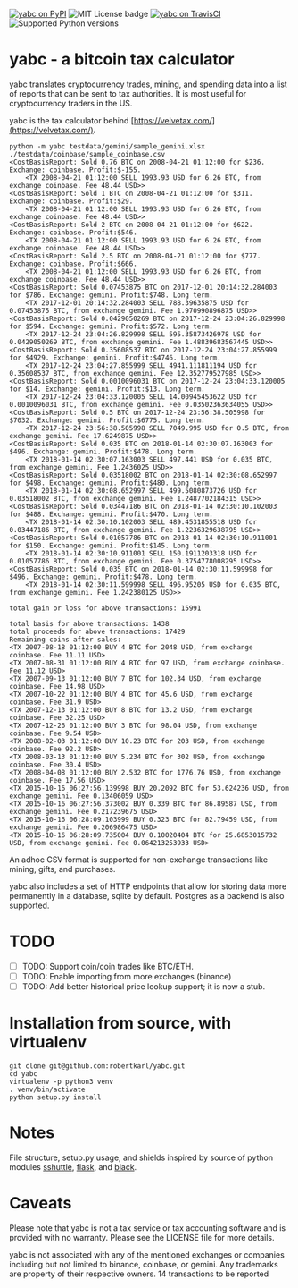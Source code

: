 [![yabc on PyPI](https://img.shields.io/pypi/v/yabc.svg)](https://pypi.org/project/yabc/)
![MIT License badge](https://img.shields.io/badge/license-MIT-green.svg)
[![yabc on TravisCI](https://travis-ci.org/robertkarl/yabc.svg?branch=master)](https://travis-ci.org/robertkarl/yabc)
![Supported Python versions](https://img.shields.io/pypi/pyversions/yabc.svg)

# yabc - a bitcoin tax calculator
yabc translates cryptocurrency trades, mining, and spending data into a list of
reports that can be sent to tax authorities. It is most useful for
cryptocurrency traders in the US.

yabc is the tax calculator behind [https://velvetax.com/](https://velvetax.com/).

```
python -m yabc testdata/gemini/sample_gemini.xlsx ./testdata/coinbase/sample_coinbase.csv
<CostBasisReport: Sold 0.76 BTC on 2008-04-21 01:12:00 for $236. Exchange: coinbase. Profit:$-155.
	<TX 2008-04-21 01:12:00 SELL 1993.93 USD for 6.26 BTC, from exchange coinbase. Fee 48.44 USD>>
<CostBasisReport: Sold 1 BTC on 2008-04-21 01:12:00 for $311. Exchange: coinbase. Profit:$29.
	<TX 2008-04-21 01:12:00 SELL 1993.93 USD for 6.26 BTC, from exchange coinbase. Fee 48.44 USD>>
<CostBasisReport: Sold 2 BTC on 2008-04-21 01:12:00 for $622. Exchange: coinbase. Profit:$546.
	<TX 2008-04-21 01:12:00 SELL 1993.93 USD for 6.26 BTC, from exchange coinbase. Fee 48.44 USD>>
<CostBasisReport: Sold 2.5 BTC on 2008-04-21 01:12:00 for $777. Exchange: coinbase. Profit:$666.
	<TX 2008-04-21 01:12:00 SELL 1993.93 USD for 6.26 BTC, from exchange coinbase. Fee 48.44 USD>>
<CostBasisReport: Sold 0.07453875 BTC on 2017-12-01 20:14:32.284003 for $786. Exchange: gemini. Profit:$748. Long term.
	<TX 2017-12-01 20:14:32.284003 SELL 788.39635875 USD for 0.07453875 BTC, from exchange gemini. Fee 1.970990896875 USD>>
<CostBasisReport: Sold 0.0429050269 BTC on 2017-12-24 23:04:26.829998 for $594. Exchange: gemini. Profit:$572. Long term.
	<TX 2017-12-24 23:04:26.829998 SELL 595.35873426978 USD for 0.0429050269 BTC, from exchange gemini. Fee 1.48839683567445 USD>>
<CostBasisReport: Sold 0.35608537 BTC on 2017-12-24 23:04:27.855999 for $4929. Exchange: gemini. Profit:$4746. Long term.
	<TX 2017-12-24 23:04:27.855999 SELL 4941.111811194 USD for 0.35608537 BTC, from exchange gemini. Fee 12.352779527985 USD>>
<CostBasisReport: Sold 0.0010096031 BTC on 2017-12-24 23:04:33.120005 for $14. Exchange: gemini. Profit:$13. Long term.
	<TX 2017-12-24 23:04:33.120005 SELL 14.00945453622 USD for 0.0010096031 BTC, from exchange gemini. Fee 0.03502363634055 USD>>
<CostBasisReport: Sold 0.5 BTC on 2017-12-24 23:56:38.505998 for $7032. Exchange: gemini. Profit:$6775. Long term.
	<TX 2017-12-24 23:56:38.505998 SELL 7049.995 USD for 0.5 BTC, from exchange gemini. Fee 17.6249875 USD>>
<CostBasisReport: Sold 0.035 BTC on 2018-01-14 02:30:07.163003 for $496. Exchange: gemini. Profit:$478. Long term.
	<TX 2018-01-14 02:30:07.163003 SELL 497.441 USD for 0.035 BTC, from exchange gemini. Fee 1.2436025 USD>>
<CostBasisReport: Sold 0.03518002 BTC on 2018-01-14 02:30:08.652997 for $498. Exchange: gemini. Profit:$480. Long term.
	<TX 2018-01-14 02:30:08.652997 SELL 499.5080873726 USD for 0.03518002 BTC, from exchange gemini. Fee 1.2487702184315 USD>>
<CostBasisReport: Sold 0.03447186 BTC on 2018-01-14 02:30:10.102003 for $488. Exchange: gemini. Profit:$470. Long term.
	<TX 2018-01-14 02:30:10.102003 SELL 489.4531855518 USD for 0.03447186 BTC, from exchange gemini. Fee 1.2236329638795 USD>>
<CostBasisReport: Sold 0.01057786 BTC on 2018-01-14 02:30:10.911001 for $150. Exchange: gemini. Profit:$145. Long term.
	<TX 2018-01-14 02:30:10.911001 SELL 150.1911203318 USD for 0.01057786 BTC, from exchange gemini. Fee 0.3754778008295 USD>>
<CostBasisReport: Sold 0.035 BTC on 2018-01-14 02:30:11.599998 for $496. Exchange: gemini. Profit:$478. Long term.
	<TX 2018-01-14 02:30:11.599998 SELL 496.95205 USD for 0.035 BTC, from exchange gemini. Fee 1.242380125 USD>>

total gain or loss for above transactions: 15991

total basis for above transactions: 1438
total proceeds for above transactions: 17429
Remaining coins after sales:
<TX 2007-08-18 01:12:00 BUY 4 BTC for 2048 USD, from exchange coinbase. Fee 11.11 USD>
<TX 2007-08-31 01:12:00 BUY 4 BTC for 97 USD, from exchange coinbase. Fee 11.12 USD>
<TX 2007-09-13 01:12:00 BUY 7 BTC for 102.34 USD, from exchange coinbase. Fee 14.98 USD>
<TX 2007-10-22 01:12:00 BUY 4 BTC for 45.6 USD, from exchange coinbase. Fee 31.9 USD>
<TX 2007-12-13 01:12:00 BUY 8 BTC for 13.2 USD, from exchange coinbase. Fee 32.25 USD>
<TX 2007-12-26 01:12:00 BUY 3 BTC for 98.04 USD, from exchange coinbase. Fee 9.54 USD>
<TX 2008-02-03 01:12:00 BUY 10.23 BTC for 203 USD, from exchange coinbase. Fee 92.2 USD>
<TX 2008-03-13 01:12:00 BUY 5.234 BTC for 302 USD, from exchange coinbase. Fee 30.4 USD>
<TX 2008-04-08 01:12:00 BUY 2.532 BTC for 1776.76 USD, from exchange coinbase. Fee 17.56 USD>
<TX 2015-10-16 06:27:56.139998 BUY 20.2092 BTC for 53.624236 USD, from exchange gemini. Fee 0.13406059 USD>
<TX 2015-10-16 06:27:56.373002 BUY 0.339 BTC for 86.89587 USD, from exchange gemini. Fee 0.217239675 USD>
<TX 2015-10-16 06:28:09.103999 BUY 0.323 BTC for 82.79459 USD, from exchange gemini. Fee 0.206986475 USD>
<TX 2015-10-16 06:28:09.735004 BUY 0.10020404 BTC for 25.6853015732 USD, from exchange gemini. Fee 0.064213253933 USD>
```

An adhoc CSV format is supported for non-exchange transactions like mining, gifts, and purchases.

yabc also includes a set of HTTP endpoints that allow for storing data more
permanently in a database, sqlite by default. Postgres as a backend is also supported.

# TODO

- [ ] TODO: Support coin/coin trades like BTC/ETH.
- [ ] TODO: Enable importing from more exchanges (binance)
- [ ] TODO: Add better historical price lookup support; it is now a stub.

# Installation from source, with virtualenv
```
git clone git@github.com:robertkarl/yabc.git
cd yabc
virtualenv -p python3 venv
. venv/bin/activate
python setup.py install
```

# Notes
File structure, setup.py usage, and shields inspired by source of python
modules [sshuttle](https://github.com/sshuttle/sshuttle),
[flask](https://github.com/pallets/flask), and
[black](https://github.com/psf/black/blob/master/README.md).

# Caveats
Please note that yabc is not a tax service or tax accounting software and is
provided with no warranty. Please see the LICENSE file for more details.

yabc is not associated with any of the mentioned exchanges or companies
including but not limited to binance, coinbase, or gemini. Any trademarks are
property of their respective owners.
14 transactions to be reported

